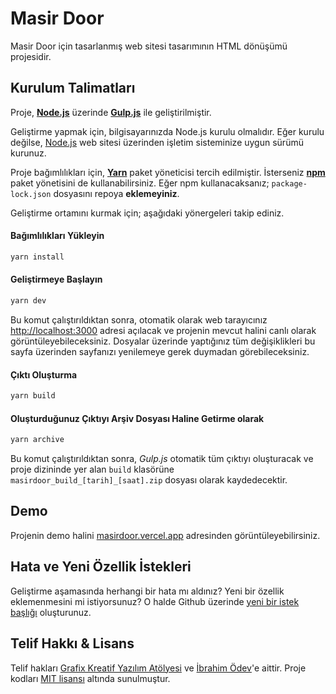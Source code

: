 # Masir Door

Masir Door için tasarlanmış web sitesi tasarımının HTML dönüşümü projesidir.

## Kurulum Talimatları

Proje, **[Node.js](https://nodejs.org/)** üzerinde **[Gulp.js](https://gulpjs.com/)** ile geliştirilmiştir.

Geliştirme yapmak için, bilgisayarınızda Node.js kurulu olmalıdır. Eğer kurulu değilse, [Node.js](https://nodejs.org/) web sitesi üzerinden işletim sisteminize uygun sürümü kurunuz.

Proje bağımlılıkları için, **[Yarn](https://yarnpkg.com/)** paket yöneticisi tercih edilmiştir. İsterseniz **[npm](https://nodejs.org/)** paket yönetisini de kullanabilirsiniz. Eğer npm kullanacaksanız; `package-lock.json` dosyasını repoya **eklemeyiniz**.

Geliştirme ortamını kurmak için; aşağıdaki yönergeleri takip ediniz.

#### Bağımlılıkları Yükleyin

```bash
yarn install
```

#### Geliştirmeye Başlayın

```bash
yarn dev
```

Bu komut çalıştırıldıktan sonra, otomatik olarak web tarayıcınız <http://localhost:3000> adresi açılacak ve projenin mevcut halini canlı olarak görüntüleyebileceksiniz. Dosyalar üzerinde yaptığınız tüm değişiklikleri bu sayfa üzerinden sayfanızı yenilemeye gerek duymadan görebileceksiniz.

#### Çıktı Oluşturma

```bash
yarn build
```

#### Oluşturduğunuz Çıktıyı Arşiv Dosyası Haline Getirme olarak

```bash
yarn archive
```

Bu komut çalıştırıldıktan sonra, _Gulp.js_ otomatik tüm çıktıyı oluşturacak ve proje dizininde yer alan `build` klasörüne `masirdoor_build_[tarih]_[saat].zip` dosyası olarak kaydedecektir.

## Demo

Projenin demo halini [masirdoor.vercel.app](https://masirdoor.vercel.app) adresinden görüntüleyebilirsiniz.

## Hata ve Yeni Özellik İstekleri

Geliştirme aşamasında herhangi bir hata mı aldınız? Yeni bir özellik eklemenmesini mi istiyorsunuz? O halde Github üzerinde [yeni bir istek başlığı](https://github.com/grafixcw/masirdoor/issues/new) oluşturunuz.

## Telif Hakkı & Lisans

Telif hakları [Grafix Kreatif Yazılım Atölyesi](http://grafix.com.tr) ve [İbrahim Ödev](https://github.com/ibodev1)'e aittir. Proje kodları [MIT lisansı](https://github.com/grafixcw/masirdoor/blob/master/LICENSE) altında sunulmuştur.
